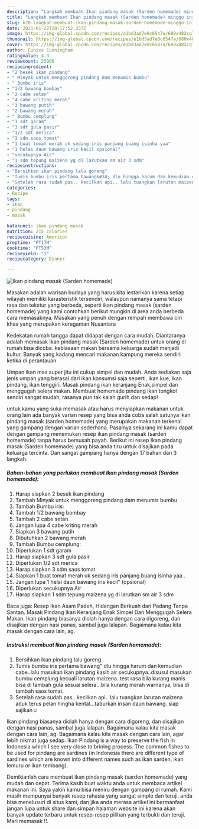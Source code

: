 ```yaml
---
description: "Langkah membuat Ikan pindang masak (Sarden homemade) minggu ini"
title: "Langkah membuat Ikan pindang masak (Sarden homemade) minggu ini"
slug: 678-langkah-membuat-ikan-pindang-masak-sarden-homemade-minggu-ini
date: 2021-01-22T20:17:52.337Z
image: https://img-global.cpcdn.com/recipes/e1bd3ad7e8c6547a/680x482cq70/ikan-pindang-masak-sarden-homemade-foto-resep-utama.jpg
thumbnail: https://img-global.cpcdn.com/recipes/e1bd3ad7e8c6547a/680x482cq70/ikan-pindang-masak-sarden-homemade-foto-resep-utama.jpg
cover: https://img-global.cpcdn.com/recipes/e1bd3ad7e8c6547a/680x482cq70/ikan-pindang-masak-sarden-homemade-foto-resep-utama.jpg
author: Eunice Cunningham
ratingvalue: 4.3
reviewcount: 25900
recipeingredient:
- "2 besek ikan pindang"
- " Minyak untuk menggoreng pindang dam menumis bumbu"
- " Bumbu iris"
- "1/2 bawang bombay"
- "2 cabe setan"
- "4 cabe kriting merah"
- "3 bawang putih"
- "2 bawang merah"
- " Bumbu cemplung"
- "1 sdt garam"
- "3 sdt gula pasir"
- "1/2 sdt merica"
- "3 sdm saos tomat"
- "1 buat tomat merah uk sedang iris panjang buang isinha yaa"
- "1 helai daun bawang iris kecil opsional"
- "secukupnya Air"
- "1 sdm tepung maizena yg di larutkan sm air 3 sdm"
recipeinstructions:
- "Bersihkan ikan pindang lalu goreng"
- "Tumis bumbu iris pertama bawang&#34; dlu hingga harum dan kemudian cabe..lalu masukan ikan pindang kasih air secukupnya..disusul masukan bumbu cemplung kecuali larutan maizena..test rasa bila kurang manis bisa di tambah gula sesuai selera...bila kurang merah warnanya, bisa di tambah saos tomat."
- "Setelah rasa sudah pas.. kecilkan api.. lalu tuangkan larutan maizena aduk terus pelan hingha kental...taburkan irisan daun bawang. siap sajikan☺"
categories:
- Recipe
tags:
- ikan
- pindang
- masak

katakunci: ikan pindang masak 
nutrition: 215 calories
recipecuisine: American
preptime: "PT17M"
cooktime: "PT53M"
recipeyield: "1"
recipecategory: Dinner

---
```



![Ikan pindang masak (Sarden homemade)](https://img-global.cpcdn.com/recipes/e1bd3ad7e8c6547a/680x482cq70/ikan-pindang-masak-sarden-homemade-foto-resep-utama.jpg)

Masakan adalah warisan budaya yang harus kita lestarikan karena setiap wilayah memiliki karasteristik tersendiri, walaupun namanya sama tetapi rasa dan tekstur yang berbeda, seperti ikan pindang masak (sarden homemade) yang kami contohkan berikut mungkin di area anda berbeda cara memasaknya. Masakan yang penuh dengan rempah membawa ciri khas yang merupakan keragaman Nusantara

Kedekatan rumah tangga dapat didapat dengan cara mudah. Diantaranya adalah memasak Ikan pindang masak (Sarden homemade) untuk orang di rumah bisa dicoba. kebiasaan makan bersama keluarga sudah menjadi kultur, Banyak yang kadang mencari makanan kampung mereka sendiri ketika di perantauan.

Umpan ikan mas super jitu ini cukup simpel dan mudah. Anda sediakan saja jenis umpan yang berasal dari ikan konsumsi saja seperti, ikan kue, ikan pindang, ikan tenggiri. Masak pindang ikan keranjang Enak,simpel dan menggugah selera makan. Membuat homemade pindang ikan tongkol sendiri sangat mudah, rasanya pun tak kalah gurih dan sedap!

untuk kamu yang suka memasak atau harus menyiapkan makanan untuk orang lain ada banyak varian resep yang bisa anda coba salah satunya ikan pindang masak (sarden homemade) yang merupakan makanan terkenal yang gampang dengan varian sederhana. Pasalnya sekarang ini kamu dapat dengan gampang menemukan resep ikan pindang masak (sarden homemade) tanpa harus bersusah payah.
Berikut ini resep Ikan pindang masak (Sarden homemade) yang bisa anda tiru untuk disajikan pada keluarga tercinta. Dan sangat gampang hanya dengan 17 bahan dan 3 langkah.


<!--inarticleads1-->

##### Bahan-bahan yang perlukan membuat Ikan pindang masak (Sarden homemade):

1. Harap siapkan 2 besek ikan pindang
1. Tambah  Minyak untuk menggoreng pindang dam menumis bumbu
1. Tambah  Bumbu iris:
1. Tambah 1/2 bawang bombay
1. Tambah 2 cabe setan
1. Jangan lupa 4 cabe kriting merah
1. Siapkan 3 bawang putih
1. Dibutuhkan 2 bawang merah
1. Tambah  Bumbu cemplung:
1. Diperlukan 1 sdt garam
1. Harap siapkan 3 sdt gula pasir
1. Diperlukan 1/2 sdt merica
1. Harap siapkan 3 sdm saos tomat
1. Siapkan 1 buat tomat merah uk sedang iris panjang buang isinha yaa..
1. Jangan lupa 1 helai daun bawang iris kecil&#34; (opsional)
1. Diperlukan secukupnya Air
1. Harap siapkan 1 sdm tepung maizena yg di larutkan sm air 3 sdm


Baca juga: Resep Ikan Asam Padeh, Hidangan Berkuah dari Padang Tanpa Santan. Masak Pindang Ikan Keranjang Enak Simpel Dan Menggugah Selera Makan. Ikan pindang biasanya diolah hanya dengan cara digoreng, dan disajikan dengan nasi panas, sambal juga lalapan. Bagaimana kalau kita masak dengan cara lain, ag. 

<!--inarticleads2-->

##### Instruksi membuat  Ikan pindang masak (Sarden homemade):

1. Bersihkan ikan pindang lalu goreng
1. Tumis bumbu iris pertama bawang&#34; dlu hingga harum dan kemudian cabe..lalu masukan ikan pindang kasih air secukupnya..disusul masukan bumbu cemplung kecuali larutan maizena..test rasa bila kurang manis bisa di tambah gula sesuai selera...bila kurang merah warnanya, bisa di tambah saos tomat.
1. Setelah rasa sudah pas.. kecilkan api.. lalu tuangkan larutan maizena aduk terus pelan hingha kental...taburkan irisan daun bawang. siap sajikan☺


Ikan pindang biasanya diolah hanya dengan cara digoreng, dan disajikan dengan nasi panas, sambal juga lalapan. Bagaimana kalau kita masak dengan cara lain, ag. Bagaimana kalau kita masak dengan cara lain, agar lebih nikmat juga sedap. Ikan Pindang is a way to preserve the fish in Indonesia which I see very close to brining process. The common fishes to be used for pindang are sardines (in Indonesia there are different type of sardines which are known into different names such as ikan sarden, ikan lemuru or ikan tembang). 

Demikianlah cara membuat ikan pindang masak (sarden homemade) yang mudah dan cepat. Terima kasih buat waktu anda untuk membaca artikel makanan ini. Saya yakin kamu bisa meniru dengan gampang di rumah. Kami masih mempunyai banyak resep rahasia yang sangat simple dan teruji, anda bisa menelusuri di situs kami, dan jika anda merasa artikel ini bermanfaat jangan lupa untuk share dan simpan halaman website ini karena akan banyak update terbaru untuk resep-resep pilihan yang terbukti dan teruji. Mari memasak !!. 
